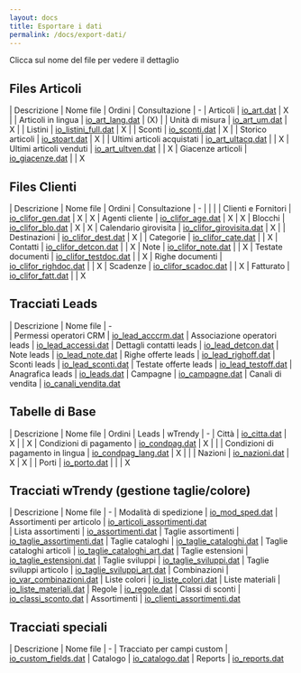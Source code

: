 ```yaml
---
layout: docs
title: Esportare i dati
permalink: /docs/export-dati/
---
```


Clicca sul nome del file per vedere il dettaglio


## Files Articoli

| Descrizione                | Nome file                                 | Ordini | Consultazione
| -
| Articoli                   | [io_art.dat](../io_art)                   | X      |
| Articoli in lingua         | [io_art_lang.dat](../io_art_lang)         | (X)    |
| Unità di misura            | [io_art_um.dat](../io_art_um)             | X      |
| Listini                    | [io_listini_full.dat](../io_listini_full) | X      |
| Sconti                     | [io_sconti.dat](../io_sconti)             | X      |
| Storico articoli           | [io_stoart.dat](../io_stoart)             | X      |
| Ultimi articoli acquistati | [io_art_ultacq.dat](../io_art_ultacq)     |        | X
| Ultimi articoli venduti    | [io_art_ultven.dat](../io_art_ultven)     |        | X
| Giacenze articoli          | [io_giacenze.dat](../io_giacenze)         |        | X

## Files Clienti

| Descrizione           | Nome file                                           | Ordini | Consultazione
| -                     |                                                     |        |
| Clienti e Fornitori   | [io_clifor_gen.dat](../io_clifor_gen)               | X      | X
| Agenti cliente        | [io_clifor_age.dat](../io_clifor_age)               | X      | X
| Blocchi               | [io_clifor_blo.dat](../io_clifor_blo)               | X      | X
| Calendario girovisita | [io_clifor_girovisita.dat](../io_clifor_girovisita) | X      |
| Destinazioni          | [io_clifor_dest.dat](../io_clifor_dest)             | X      |
| Categorie             | [io_clifor_cate.dat](../io_clifor_cate)             |        | X
| Contatti              | [io_clifor_detcon.dat](../io_clifor_detcon)         |        | X
| Note                  | [io_clifor_note.dat](../io_clifor_note)             |        | X
| Testate documenti     | [io_clifor_testdoc.dat](../io_clifor_testdoc)       |        | X
| Righe documenti       | [io_clifor_righdoc.dat](../io_clifor_righdoc)       |        | X
| Scadenze              | [io_clifor_scadoc.dat](../io_clifor_scadoc)         |        | X
| Fatturato             | [io_clifor_fatt.dat](../io_clifor_fatt)             |        | X


## Tracciati Leads

| Descrizione                       | Nome file
| -  
| Permessi operatori CRM            | [io_lead_acccrm.dat](../io_lead_acccrm)
| Associazione operatori leads      | [io_lead_accessi.dat](../io_lead_accessi)
| Dettagli contatti leads           | [io_lead_detcon.dat](../io_lead_detcon)
| Note leads                        | [io_lead_note.dat](../io_lead_note)
| Righe offerte leads               | [io_lead_righoff.dat](../io_lead_righoff)
| Sconti leads                      | [io_lead_sconti.dat](../io_lead_sconti)
| Testate offerte leads             | [io_lead_testoff.dat](../io_lead_testoff)
| Anagrafica leads                  | [io_leads.dat](../io_leads)
| Campagne                          | [io_campagne.dat](../io_campagne)
| Canali di vendita                 | [io_canali_vendita.dat](../io_canali_vendita)

## Tabelle di Base

| Descrizione                       | Nome file                                 | Ordini | Leads | wTrendy
| -
| Città                             | [io_citta.dat](../io_citta)               | X      |       | X
| Condizioni di pagamento           | [io_condpag.dat](../io_condpag)           | X      |       |
| Condizioni di pagamento in lingua | [io_condpag_lang.dat](../io_condpag_lang) | X      |       |
| Nazioni                           | [io_nazioni.dat](../io_nazioni)           | X      | X     |
| Porti                             | [io_porto.dat](../io_porto)               |        |       | X

## Tracciati wTrendy (gestione taglie/colore)

| Descrizione                       | Nome file
| -
| Modalità di spedizione            | [io_mod_sped.dat](../io_mod_sped)
| Assortimenti per articolo         | [io_articoli_assortimenti.dat](../io_articoli_assortimenti)  
| Lista assortimenti                | [io_assortimenti.dat](../io_assortimenti)
| Taglie assortimenti               | [io_taglie_assortimenti.dat](../io_taglie_assortimenti)
| Taglie cataloghi                  | [io_taglie_cataloghi.dat](../io_taglie_cataloghi)
| Taglie cataloghi articoli         | [io_taglie_cataloghi_art.dat](../io_taglie_cataloghi_art)
| Taglie estensioni                 | [io_taglie_estensioni.dat](../io_taglie_estensioni)
| Taglie sviluppi                   | [io_taglie_sviluppi.dat](../io_taglie_sviluppi)
| Taglie sviluppi articolo          | [io_taglie_sviluppi_art.dat](../io_taglie_sviluppi_art)
| Combinazioni                      | [io_var_combinazioni.dat](../io_var_combinazioni)
| Liste colori                      | [io_liste_colori.dat](../io_liste_colori)
| Liste materiali                   | [io_liste_materiali.dat](../io_liste_materiali)
| Regole                            | [io_regole.dat](../io_regole)
| Classi di sconti                  | [io_classi_sconto.dat](../io_classi_sconto)
| Assortimenti                      | [io_clienti_assortimenti.dat](../io_clienti_assortimenti)

## Tracciati speciali

| Descrizione                       | Nome file
| -
| Tracciato per campi custom        | [io_custom_fields.dat](../io_custom_fields)
| Catalogo                          | [io_catalogo.dat](../io_catalogo)
| Reports                           | [io_reports.dat](../io_reports)
